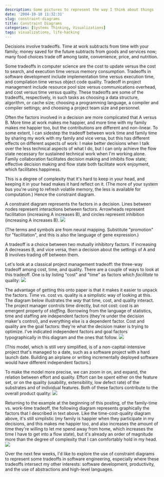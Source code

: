```yaml
---
description: Some pictures to represent the way I think about things
date: '2004-10-10 11:32:31'
slug: constraint-diagrams
title: Constraint Diagrams
categories: [Systems Thinking, Visualizations]
tags: visualizations, life-hacking
---
```


Decisions involve tradeoffs. Time at work subtracts from time with your family; money saved for the future subtracts from goods and services now; many food choices trade off among taste, convenience, price, and nutrition.

Some tradeoffs in computer science are the cost to update versus the cost to search, and execution time versus memory consumption. Tradeoffs in software development include implementation time versus execution time, and compilation time versus object code quality. Tradeoff in project management include resource pool size versus communications overhead, and cost versus time versus quality. These tradeoffs are some of the tradeoffs, respectively, in such tasks as choosing a data structure, algorithm, or cache size; choosing a programming language, a compiler and compiler settings; and choosing a project team size and personnel.

Often the factors involved in a decision are more complicated that A versus B. More time at work makes me happier, and more time with my family makes me happier too, but the contributions are different and non-linear. To some extent, I can sidestep the tradeoff between work time and family time by sharing my work with my family and vice versa, but this has different effects on different aspects of work: I make better decisions when I talk over the less technical aspects of what I do, but I can only achieve the flow state necessary for sustained technical work when I'm working alone. Family collaboration facilitates decision making and inhibits flow state; effective decision making and flow state both facilitate work enjoyment, which facilitates happiness.

This is a degree of complexity that it's hard to keep in your head, and keeping it in your head makes it hard reflect on it. (The more of your system bus you're using to refresh volatile memory, the less is available for computation.) Hence the constraint diagram.

A constraint diagram represents the factors in a decision. Lines between nodes represent interactions between factors. Arrowheads represent facilitation (increasing A increases B), and circles represent inhibition (increasing A increases B).
![](http://images.osteele.com/constraints/legend.png)

(The terms and symbols are from neural mapping. Substitute "promotion" for "facilitation", and this is also the language of gene expression.)

A tradeoff is a choice between two mutually inhibitory factors. If increasing A decreases B, and vice versa, then a decision about the settings of A and B involves trading off between them.

Let's look at a classical project management tradeoff: the three-way tradeoff among cost, time, and quality. There are a couple of ways to look at this tradeoff. One is by listing "cost" and "time" as factors which _facilitate_ to quality:
![](http://images.osteele.com/constraints/time-cost-quality.png)

The advantage of getting this onto paper is that it makes it easier to unpack the factors. Time vs. cost vs. quality is a simplistic way of looking at this. The diagram below illustrates the _way_ that time, cost, and quality interact. The project manager controls time directly, but not cost: cost is an emergent property of _staffing_. Borrowing from the language of statistics, time and staffing are independent factors (they're under the decision maker's control), and everything else is a dependent factor. Cost and quality are the goal factors: they're what the decision maker is trying to optimize. I've indicated independent factors and goal factors typographically in this diagram and the ones that follow.
![](http://images.osteele.com/constraints/time-cost-quality-unpacked.png)

(This model, which is still very simplified, is of a non-capital-intensive project that's managed to a date, such as a software project with a hard launch date. Building an airplane or writing incrementally deployed software would have different independent factors.)

To make the model more precise, we can zoom in on, and expand, the relation between effort and quality. Effort can be spent either on the feature set, or on the quality (usability, extensibility, low defect rate) of the substrates and of individual features. Both of these factors contribute to the overall product quality:
![](http://images.osteele.com/constraints/quality-unpacked.png)

Returning to the example at the beginning of this posting, of the family-time vs. work-time tradeoff, the following diagram represents graphically the factors that I described in text above. Like the time-cost-quality diagram above, it's still simplistic (my family is happier when they participate in my decisions, and this makes me happier too, and also increases the amount of time they're willing to let me spend away from home, which increases the time I have to get into a flow state), but it's already an order of magnitude more than the degree of complexity that I can comfortably hold in my head.
![](http://images.osteele.com/constraints/family-time.png)

Over the next few weeks, I'd like to explore the use of constraint diagrams to represent some tradeoffs in software engineering, especially where these tradeoffs intersect my other interests: software development, productivity, and the use of abstractions and high-level languages.
